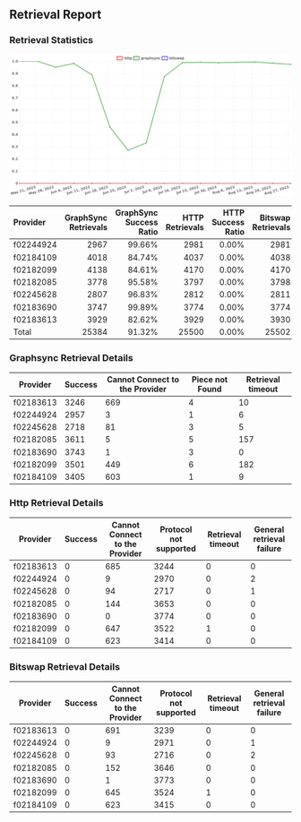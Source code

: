 ## Retrieval Report
### Retrieval Statistics
<img src="https://raw.githubusercontent.com/data-preservation-programs/filplus-checker-assets/main/filecoin-project/filecoin-plus-large-datasets/issues/1970/1693275434678.png"/>

| Provider  | GraphSync Retrievals | GraphSync Success Ratio | HTTP Retrievals | HTTP Success Ratio | Bitswap Retrievals | Bitswap Success Ratio |
| :-------- | -------------------: | ----------------------: | --------------: | -----------------: | -----------------: | --------------------: |
| f02244924 |                 2967 |                  99.66% |            2981 |              0.00% |               2981 |                 0.00% |
| f02184109 |                 4018 |                  84.74% |            4037 |              0.00% |               4038 |                 0.00% |
| f02182099 |                 4138 |                  84.61% |            4170 |              0.00% |               4170 |                 0.00% |
| f02182085 |                 3778 |                  95.58% |            3797 |              0.00% |               3798 |                 0.00% |
| f02245628 |                 2807 |                  96.83% |            2812 |              0.00% |               2811 |                 0.00% |
| f02183690 |                 3747 |                  99.89% |            3774 |              0.00% |               3774 |                 0.00% |
| f02183613 |                 3929 |                  82.62% |            3929 |              0.00% |               3930 |                 0.00% |
| Total     |                25384 |                  91.32% |           25500 |              0.00% |              25502 |                 0.00% |

### Graphsync Retrieval Details
| Provider  | Success | Cannot Connect to the Provider | Piece not Found | Retrieval timeout |
| --------- | ------- | ------------------------------ | --------------- | ----------------- |
| f02183613 | 3246    | 669                            | 4               | 10                |
| f02244924 | 2957    | 3                              | 1               | 6                 |
| f02245628 | 2718    | 81                             | 3               | 5                 |
| f02182085 | 3611    | 5                              | 5               | 157               |
| f02183690 | 3743    | 1                              | 3               | 0                 |
| f02182099 | 3501    | 449                            | 6               | 182               |
| f02184109 | 3405    | 603                            | 1               | 9                 |

### Http Retrieval Details
| Provider  | Success | Cannot Connect to the Provider | Protocol not supported | Retrieval timeout | General retrieval failure |
| --------- | ------- | ------------------------------ | ---------------------- | ----------------- | ------------------------- |
| f02183613 | 0       | 685                            | 3244                   | 0                 | 0                         |
| f02244924 | 0       | 9                              | 2970                   | 0                 | 2                         |
| f02245628 | 0       | 94                             | 2717                   | 0                 | 1                         |
| f02182085 | 0       | 144                            | 3653                   | 0                 | 0                         |
| f02183690 | 0       | 0                              | 3774                   | 0                 | 0                         |
| f02182099 | 0       | 647                            | 3522                   | 1                 | 0                         |
| f02184109 | 0       | 623                            | 3414                   | 0                 | 0                         |

### Bitswap Retrieval Details
| Provider  | Success | Cannot Connect to the Provider | Protocol not supported | Retrieval timeout | General retrieval failure |
| --------- | ------- | ------------------------------ | ---------------------- | ----------------- | ------------------------- |
| f02183613 | 0       | 691                            | 3239                   | 0                 | 0                         |
| f02244924 | 0       | 9                              | 2971                   | 0                 | 1                         |
| f02245628 | 0       | 93                             | 2716                   | 0                 | 2                         |
| f02182085 | 0       | 152                            | 3646                   | 0                 | 0                         |
| f02183690 | 0       | 1                              | 3773                   | 0                 | 0                         |
| f02182099 | 0       | 645                            | 3524                   | 1                 | 0                         |
| f02184109 | 0       | 623                            | 3415                   | 0                 | 0                         |
